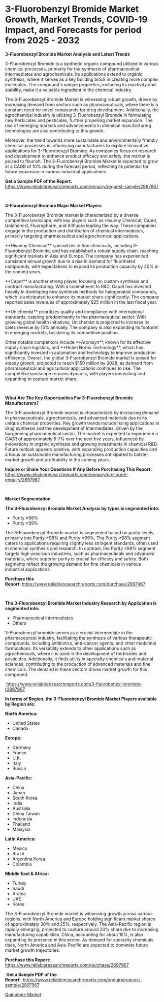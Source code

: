 <p><h1>3-Fluorobenzyl Bromide Market Growth, Market Trends, COVID-19 Impact, and Forecasts for period from 2025 - 2032</h1></p><p><strong>3-Fluorobenzyl Bromide Market Analysis and Latest Trends</strong></p>
<p><p>3-Fluorobenzyl Bromide is a synthetic organic compound utilized in various chemical processes, primarily for the synthesis of pharmaceutical intermediates and agrochemicals. Its applications extend to organic synthesis, where it serves as a key building block in creating more complex molecules. The compound's unique properties, including its reactivity and stability, make it a valuable ingredient in the chemical industry.</p><p>The 3-Fluorobenzyl Bromide Market is witnessing robust growth, driven by increasing demand from sectors such as pharmaceuticals, where there is a constant need for novel compounds for drug development. Additionally, the agrochemical industry is utilizing 3-Fluorobenzyl Bromide in formulating new herbicides and pesticides, further propelling market expansion. The rise of emerging markets and advancements in chemical manufacturing technologies are also contributing to this growth.</p><p>Moreover, the trend towards more sustainable and environmentally friendly chemical processes is influencing manufacturers to explore innovative applications for 3-Fluorobenzyl Bromide. As companies focus on research and development to enhance product efficacy and safety, the market is poised to flourish. The 3-Fluorobenzyl Bromide Market is expected to grow at a CAGR of 10% during the forecast period, reflecting its potential for future expansion in various industrial applications.</p></p>
<p><strong>Get a Sample PDF of the Report:&nbsp;</strong> <a href="https://www.reliableresearchreports.com/enquiry/request-sample/2897967?utm_campaign=3079&utm_medium=2&utm_source=Github&utm_content=ia&utm_term=15032025&utm_id=3-fluorobenzyl-bromide">https://www.reliableresearchreports.com/enquiry/request-sample/2897967</a></p>
<p>&nbsp;</p>
<p><strong>3-Fluorobenzyl Bromide Major Market Players</strong></p>
<p><p>The 3-Fluorobenzyl Bromide market is characterized by a diverse competitive landscape, with key players such as Hisunny Chemical, Capot, Unichemist, Fluoropharm, and AIIfluoro leading the way. These companies engage in the production and distribution of chemical intermediates, primarily targeting pharmaceutical and agrochemical applications.</p><p>**Hisunny Chemical** specializes in fine chemicals, including 3-Fluorobenzyl Bromide, and has established a robust supply chain, reaching significant markets in Asia and Europe. The company has experienced consistent annual growth due to a rise in demand for fluorinated compounds, with expectations to expand its production capacity by 20% in the coming years.</p><p>**Capot** is another strong player, focusing on custom synthesis and contract manufacturing. With a commitment to R&D, Capot has invested heavily in developing new synthesis methods for halogenated compounds, which is anticipated to enhance its market share significantly. The company reported sales revenues of approximately $25 million in the last fiscal year.</p><p>**Unichemist** prioritizes quality and compliance with international standards, catering predominantly to the pharmaceutical sector. With growing global health initiatives, Unichemist is projected to increase its sales revenue by 15% annually. The company is also expanding its footprint in emerging markets, bolstering its competitive position.</p><p>Other notable competitors include **Aromsyn**, known for its effective supply chain logistics, and **Hubei Norna Technology**, which has significantly invested in automation and technology to improve production efficiency. Overall, the global 3-Fluorobenzyl Bromide market is poised for steady growth, projected to reach $150 million by 2028, as demand from pharmaceutical and agricultural applications continues to rise. The competitive landscape remains dynamic, with players innovating and expanding to capture market share.</p></p>
<p>&nbsp;</p>
<p><strong>What Are The Key Opportunities For 3-Fluorobenzyl Bromide Manufacturers?</strong></p>
<p><p>The 3-Fluorobenzyl Bromide market is characterized by increasing demand in pharmaceuticals, agrochemicals, and advanced materials due to its unique chemical properties. Key growth trends include rising applications in drug synthesis and the development of intermediates, driven by the burgeoning pharmaceutical sector. The market is expected to experience a CAGR of approximately 5-7% over the next five years, influenced by innovations in organic synthesis and growing investments in chemical R&D. Future outlook appears positive, with expanding production capacities and a focus on sustainable manufacturing processes anticipated to bolster market growth and profitability in the coming years.</p></p>
<p><strong>Inquire or Share Your Questions If Any Before Purchasing This Report:</strong> <a href="https://www.reliableresearchreports.com/enquiry/pre-order-enquiry/2897967?utm_campaign=3079&utm_medium=2&utm_source=Github&utm_content=ia&utm_term=15032025&utm_id=3-fluorobenzyl-bromide">https://www.reliableresearchreports.com/enquiry/pre-order-enquiry/2897967</a></p>
<p>&nbsp;</p>
<p><strong>Market Segmentation</strong></p>
<p><strong>The 3-Fluorobenzyl Bromide Market Analysis by types is segmented into:</strong></p>
<p><ul><li>Purity ≥98%</li><li>Purity ≥99%</li></ul></p>
<p><p>The 3-Fluorobenzyl Bromide market is segmented based on purity levels, primarily into Purity ≥98% and Purity ≥99%. The Purity ≥98% segment caters to applications requiring slightly less stringent standards, often used in chemical synthesis and research. In contrast, the Purity ≥99% segment targets high-precision industries, such as pharmaceuticals and advanced materials, where superior purity is crucial for efficacy and safety. Both segments reflect the growing demand for fine chemicals in various industrial applications.</p></p>
<p><strong>Purchase this Report:&nbsp;</strong><a href="https://www.reliableresearchreports.com/purchase/2897967?utm_campaign=3079&utm_medium=2&utm_source=Github&utm_content=ia&utm_term=15032025&utm_id=3-fluorobenzyl-bromide">https://www.reliableresearchreports.com/purchase/2897967</a></p>
<p>&nbsp;</p>
<p><strong>The 3-Fluorobenzyl Bromide Market Industry Research by Application is segmented into:</strong></p>
<p><ul><li>Pharmaceutical Intermediates</li><li>Others</li></ul></p>
<p><p>3-Fluorobenzyl bromide serves as a crucial intermediate in the pharmaceutical industry, facilitating the synthesis of various therapeutic compounds, including antibiotics, anti-cancer agents, and other medicinal formulations. Its versatility extends to other applications such as agrochemicals, where it is used in the development of herbicides and pesticides. Additionally, it finds utility in specialty chemicals and material sciences, contributing to the production of advanced materials and fine chemicals. The demand in these sectors drives market growth for this compound.</p></p>
<p><a href="https://www.reliableresearchreports.com/3-fluorobenzyl-bromide-r2897967?utm_campaign=3079&utm_medium=2&utm_source=Github&utm_content=ia&utm_term=15032025&utm_id=3-fluorobenzyl-bromide">&nbsp;https://www.reliableresearchreports.com/3-fluorobenzyl-bromide-r2897967</a></p>
<p><strong>In terms of Region, the 3-Fluorobenzyl Bromide Market Players available by Region are:</strong></p>
<p>
    <p> <strong> North America: </strong>
        <ul>
            <li>United States</li>
            <li>Canada</li>
        </ul>
        </p> 
    <p> <strong> Europe: </strong>
        <ul>
            <li>Germany</li>
            <li>France</li>
            <li>U.K.</li>
            <li>Italy</li>
            <li>Russia</li>
        </ul>
        </p> 
    <p> <strong> Asia-Pacific: </strong>
        <ul>
            <li>China</li>
            <li>Japan</li>
            <li>South Korea</li>
            <li>India</li>
            <li>Australia</li>
            <li>China Taiwan</li>
            <li>Indonesia</li>
            <li>Thailand</li>
            <li>Malaysia</li>
        </ul>
        </p> 
    <p> <strong> Latin America: </strong>
        <ul>
            <li>Mexico</li>
            <li>Brazil</li>
            <li>Argentina Korea</li>
            <li>Colombia</li>
        </ul>
        </p> 
    <p> <strong> Middle East & Africa: </strong>
        <ul>
            <li>Turkey</li>
            <li>Saudi</li>
            <li>Arabia</li>
            <li>UAE</li>
            <li>Korea</li>
        </ul>
    </p>
    </p>
<p><p>The 3-Fluorobenzyl Bromide market is witnessing growth across various regions, with North America and Europe holding significant market shares of approximately 30% and 25%, respectively. The Asia-Pacific region is rapidly emerging, projected to capture around 20% share due to increasing manufacturing capabilities. China, accounting for about 15%, is also expanding its presence in this sector. As demand for specialty chemicals rises, North America and Asia-Pacific are expected to dominate future market growth trajectories.</p></p>
<p><strong>Purchase this Report: </strong><a href="https://www.reliableresearchreports.com/purchase/2897967?utm_campaign=3079&utm_medium=2&utm_source=Github&utm_content=ia&utm_term=15032025&utm_id=3-fluorobenzyl-bromide">https://www.reliableresearchreports.com/purchase/2897967</a></p>
<p>&nbsp;<strong>Get a Sample PDF of the Report:&nbsp;&nbsp;</strong><a href="https://www.reliableresearchreports.com/enquiry/request-sample/2897967?utm_campaign=3079&utm_medium=2&utm_source=Github&utm_content=ia&utm_term=15032025&utm_id=3-fluorobenzyl-bromide">https://www.reliableresearchreports.com/enquiry/request-sample/2897967</a></p>
<p><strong></strong></p>
<p><p><a href="https://github.com/voetzeszuh/Market-Research-Report-List-1/blob/main/quinolone-market.md?utm_campaign=3079&utm_medium=2&utm_source=Github&utm_content=ia&utm_term=15032025&utm_id=3-fluorobenzyl-bromide">Quinolone Market</a></p></p>